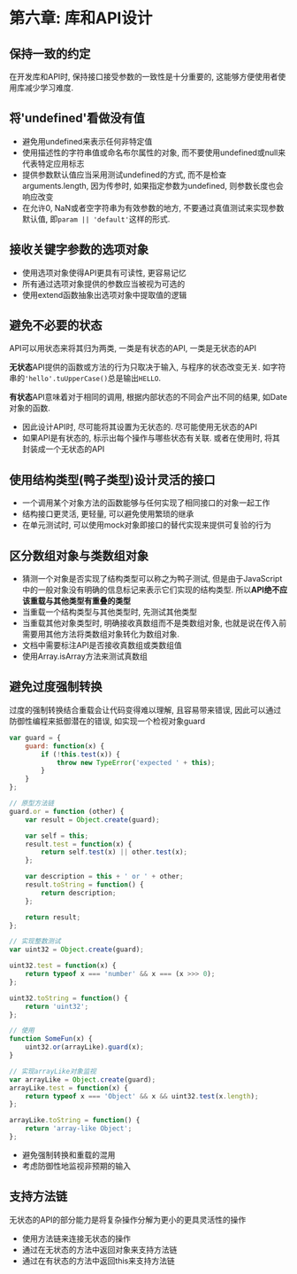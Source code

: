 # 第六章: 库和API设计

## 保持一致的约定

在开发库和API时, 保持接口接受参数的一致性是十分重要的, 这能够方便使用者使用库减少学习难度.

## 将'undefined'看做没有值

- 避免用undefined来表示任何非特定值
- 使用描述性的字符串值或命名布尔属性的对象, 而不要使用undefined或null来代表特定应用标志
- 提供参数默认值应当采用测试undefined的方式, 而不是检查arguments.length, 因为传参时, 如果指定参数为undefined, 则参数长度也会响应改变
- 在允许0, NaN或者空字符串为有效参数的地方, 不要通过真值测试来实现参数默认值, 即`param || 'default'`这样的形式.

## 接收关键字参数的选项对象

- 使用选项对象使得API更具有可读性, 更容易记忆
- 所有通过选项对象提供的参数应当被视为可选的
- 使用extend函数抽象出选项对象中提取值的逻辑

## 避免不必要的状态

API可以用状态来将其归为两类, 一类是有状态的API, 一类是无状态的API

**无状态**API提供的函数或方法的行为只取决于输入, 与程序的状态改变无关. 如字符串的`'hello'.tuUpperCase()`总是输出`HELLO`.

**有状态**API意味着对于相同的调用, 根据内部状态的不同会产出不同的结果, 如Date对象的函数.

- 因此设计API时, 尽可能将其设置为无状态的. 尽可能使用无状态的API
- 如果API是有状态的, 标示出每个操作与哪些状态有关联. 或者在使用时, 将其封装成一个无状态的API

## 使用结构类型(鸭子类型)设计灵活的接口

- 一个调用某个对象方法的函数能够与任何实现了相同接口的对象一起工作
- 结构接口更灵活, 更轻量, 可以避免使用繁琐的继承
- 在单元测试时, 可以使用mock对象即接口的替代实现来提供可复验的行为

## 区分数组对象与类数组对象

- 猜测一个对象是否实现了结构类型可以称之为鸭子测试, 但是由于JavaScript中的一般对象没有明确的信息标记来表示它们实现的结构类型. 所以**API绝不应该重载与其他类型有重叠的类型**
- 当重载一个结构类型与其他类型时, 先测试其他类型
- 当重载其他对象类型时, 明确接收真数组而不是类数组对象, 也就是说在传入前需要用其他方法将类数组对象转化为数组对象.
- 文档中需要标注API是否接收真数组或类数组值
- 使用Array.isArray方法来测试真数组

## 避免过度强制转换

过度的强制转换结合重载会让代码变得难以理解, 且容易带来错误, 因此可以通过防御性编程来抵御潜在的错误, 如实现一个检视对象guard

```javascript
var guard = {
    guard: function(x) {
        if (!this.test(x)) {
            throw new TypeError('expected ' + this);
        }
    }
};

// 原型方法链
guard.or = function (other) {
    var result = Object.create(guard);

    var self = this;
    result.test = function(x) {
        return self.test(x) || other.test(x);
    };

    var description = this + ' or ' + other;
    result.toString = function() {
        return description;
    };

    return result;
};

// 实现整数测试
var uint32 = Object.create(guard);

uint32.test = function(x) {
    return typeof x === 'number' && x === (x >>> 0);
};

uint32.toString = function() {
    return 'uint32';
};

// 使用
function SomeFun(x) {
    uint32.or(arrayLike).guard(x);
}

// 实现arrayLike对象监视
var arrayLike = Object.create(guard);
arrayLike.test = function(x) {
    return typeof x === 'Object' && x && uint32.test(x.length);
};

arrayLike.toString = function() {
    return 'array-like Object';
};
```

- 避免强制转换和重载的混用
- 考虑防御性地监视非预期的输入

## 支持方法链

无状态的API的部分能力是将复杂操作分解为更小的更具灵活性的操作

- 使用方法链来连接无状态的操作
- 通过在无状态的方法中返回对象来支持方法链
- 通过在有状态的方法中返回this来支持方法链